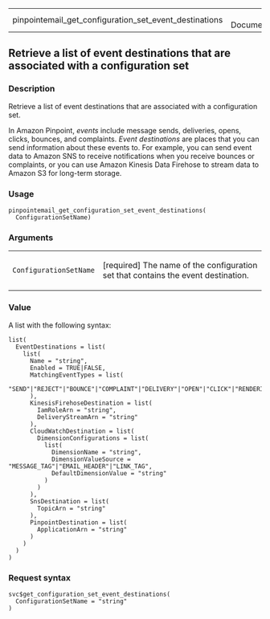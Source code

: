 <table style="width: 100%;">
<tbody>
<tr class="odd">
<td>pinpointemail_get_configuration_set_event_destinations</td>
<td style="text-align: right;">R Documentation</td>
</tr>
</tbody>
</table>

## Retrieve a list of event destinations that are associated with a configuration set

### Description

Retrieve a list of event destinations that are associated with a
configuration set.

In Amazon Pinpoint, *events* include message sends, deliveries, opens,
clicks, bounces, and complaints. *Event destinations* are places that
you can send information about these events to. For example, you can
send event data to Amazon SNS to receive notifications when you receive
bounces or complaints, or you can use Amazon Kinesis Data Firehose to
stream data to Amazon S3 for long-term storage.

### Usage

    pinpointemail_get_configuration_set_event_destinations(
      ConfigurationSetName)

### Arguments

<table>
<colgroup>
<col style="width: 35%" />
<col style="width: 65%" />
</colgroup>
<tbody>
<tr class="odd">
<td><code
id="pinpointemail_get_configuration_set_event_destinations_:_ConfigurationSetName">ConfigurationSetName</code></td>
<td><p>[required] The name of the configuration set that contains the
event destination.</p></td>
</tr>
</tbody>
</table>

### Value

A list with the following syntax:

    list(
      EventDestinations = list(
        list(
          Name = "string",
          Enabled = TRUE|FALSE,
          MatchingEventTypes = list(
            "SEND"|"REJECT"|"BOUNCE"|"COMPLAINT"|"DELIVERY"|"OPEN"|"CLICK"|"RENDERING_FAILURE"
          ),
          KinesisFirehoseDestination = list(
            IamRoleArn = "string",
            DeliveryStreamArn = "string"
          ),
          CloudWatchDestination = list(
            DimensionConfigurations = list(
              list(
                DimensionName = "string",
                DimensionValueSource = "MESSAGE_TAG"|"EMAIL_HEADER"|"LINK_TAG",
                DefaultDimensionValue = "string"
              )
            )
          ),
          SnsDestination = list(
            TopicArn = "string"
          ),
          PinpointDestination = list(
            ApplicationArn = "string"
          )
        )
      )
    )

### Request syntax

    svc$get_configuration_set_event_destinations(
      ConfigurationSetName = "string"
    )
